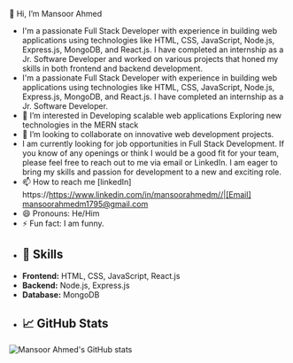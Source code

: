 👋 Hi, I’m Mansoor Ahmed
- I'm a passionate Full Stack Developer with experience in building web applications using technologies like HTML, CSS, JavaScript, Node.js, Express.js, MongoDB, and React.js. I have completed an internship as a Jr. Software Developer and worked on various projects that honed my skills in both frontend and backend development.
- I'm a passionate Full Stack Developer with experience in building web applications using technologies like HTML, CSS, JavaScript, Node.js, Express.js, MongoDB, and React.js. I have completed an internship as a Jr. Software Developer.
- 👀 I’m interested in Developing scalable web applications  Exploring new technologies in the MERN stack
- 💞️ I’m looking to collaborate on innovative web development projects.
- I am currently looking for job opportunities in Full Stack Development. If you know of any openings or think I would be a good fit for your team, please feel free to reach out to me via email or LinkedIn. I am eager to bring my skills and passion for development to a new and exciting role.
- 📫 How to reach me [linkedIn] https://https://www.linkedin.com/in/mansoorahmedm//|[Email] mansoorahmedm1795@gmail.com
- 😄 Pronouns: He/Him
- ⚡ Fun fact: I am funny.
- ## 🚀 Skills
- **Frontend:** HTML, CSS, JavaScript, React.js
- **Backend:** Node.js, Express.js
- **Database:** MongoDB
- ## 📈 GitHub Stats
![Mansoor Ahmed's GitHub stats](https://github-readme-stats.vercel.app/api?username=Mansoor2522&show_icons=true&theme=radical)
<!---
Mansoor Ahmed is a ✨ special ✨ repository because its `README.md` (this file) appears on your GitHub profile.
You can click the Preview link to take a look at your changes.
